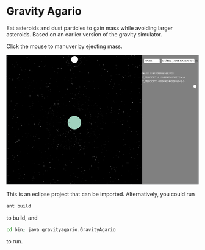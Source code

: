 # Gravity Agario

Eat asteroids and dust particles to gain mass while avoiding larger asteroids.
Based on an earlier version of the gravity simulator.

Click the mouse to manuver by ejecting mass.


![Gameplay Example](./assets/screenshot.png?raw=true "Optional Title")

This is an eclipse project that can be imported. Alternatively, you could run

```bash
ant build
```
to build, and
```bash
cd bin; java gravityagario.GravityAgario
```
to run.
